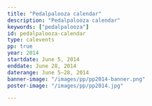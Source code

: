 ```yaml
---
title: "Pedalpalooza calendar"
description: "Pedalpalooza calendar"
keywords: ["pedalpalooza"]
id: pedalpalooza-calendar
type: calevents
pp: true
year: 2014
startdate: June 5, 2014
enddate: June 28, 2014
daterange: June 5–28, 2014
banner-image: "/images/pp/pp2014-banner.png"
poster-image: "/images/pp/pp2014.jpg"

---
```

